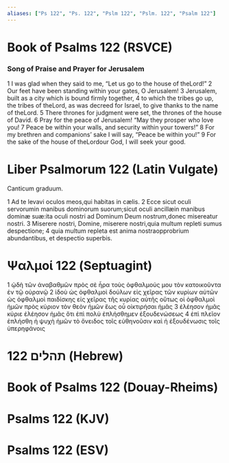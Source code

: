 ```yaml
---
aliases: ["Ps 122", "Ps. 122", "Pslm 122", "Pslm. 122", "Psalm 122"]
---
```



# Book of Psalms 122 (RSVCE)

### Song of Praise and Prayer for Jerusalem
1 I was glad when they said to me, “Let us go to the house of theLord!”
2 Our feet have been standing within your gates, O Jerusalem!
3 Jerusalem, built as a city which is bound firmly together,
4 to which the tribes go up, the tribes of theLord, as was decreed for Israel, to give thanks to the name of theLord.
5 There thrones for judgment were set, the thrones of the house of David.
6 Pray for the peace of Jerusalem! “May they prosper who love you!
7 Peace be within your walls, and security within your towers!”
8 For my brethren and companions’ sake I will say, “Peace be within you!”
9 For the sake of the house of theLordour God, I will seek your good.


# Liber Psalmorum 122 (Latin Vulgate)

 Canticum graduum.

1 Ad te levavi oculos meos,qui habitas in cælis.
2 Ecce sicut oculi servorumin manibus dominorum suorum;sicut oculi ancillæin manibus dominæ suæ:ita oculi nostri ad Dominum Deum nostrum,donec misereatur nostri.
3 Miserere nostri, Domine, miserere nostri,quia multum repleti sumus despectione;
4 quia multum repleta est anima nostraopprobrium abundantibus, et despectio superbis.


# Ψαλμοί 122 (Septuagint)

1 ᾠδὴ τῶν ἀναβαθμῶν πρὸς σὲ ἦρα τοὺς ὀφθαλμούς μου τὸν κατοικοῦντα ἐν τῷ οὐρανῷ
2 ἰδοὺ ὡς ὀφθαλμοὶ δούλων εἰς χεῖρας τῶν κυρίων αὐτῶν ὡς ὀφθαλμοὶ παιδίσκης εἰς χεῖρας τῆς κυρίας αὐτῆς οὕτως οἱ ὀφθαλμοὶ ἡμῶν πρὸς κύριον τὸν θεὸν ἡμῶν ἕως οὗ οἰκτιρήσαι ἡμᾶς
3 ἐλέησον ἡμᾶς κύριε ἐλέησον ἡμᾶς ὅτι ἐπὶ πολὺ ἐπλήσθημεν ἐξουδενώσεως
4 ἐπὶ πλεῖον ἐπλήσθη ἡ ψυχὴ ἡμῶν τὸ ὄνειδος τοῖς εὐθηνοῦσιν καὶ ἡ ἐξουδένωσις τοῖς ὑπερηφάνοις


# 122 תהלים (Hebrew)


# Book of Psalms 122 (Douay-Rheims)


# Psalms 122 (KJV)


# Psalms 122 (ESV)

